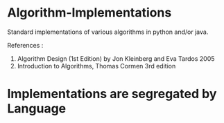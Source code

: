 # Algorithm-Implementations
Standard implementations of various algorithms in python and/or java.


References : 
1. Algorithm Design (1st Edition) by Jon Kleinberg and Eva Tardos 2005
2. Introduction to Algorithms, Thomas Cormen 3rd edition

# Implementations are segregated by Language


